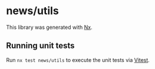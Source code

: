 # news/utils

This library was generated with [Nx](https://nx.dev).

## Running unit tests

Run `nx test news/utils` to execute the unit tests via [Vitest](https://vitest.dev/).
